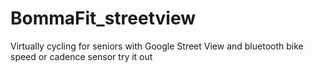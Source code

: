 # BommaFit_streetview
Virtually cycling for seniors with Google Street View and bluetooth bike speed or cadence sensor
try it out 
